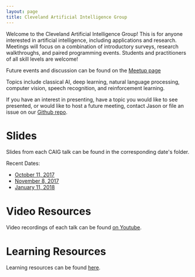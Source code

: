 ```yaml
---
layout: page
title: Cleveland Artificial Intelligence Group
---
```


Welcome to the Cleveland Artificial Intelligence Group! This is for anyone interested in artificial intelligence, including applications and research. Meetings will focus on a combination of introductory surveys, research walkthroughs, and paired programming events. Students and practitioners of all skill levels are welcome!

Future events and discussion can be found on the [Meetup page](https://www.meetup.com/Cleveland-Artificial-Intelligence-Group)

Topics include classical AI, deep learning, natural language processing, computer vision, speech recognition, and reinforcement learning.

If you have an interest in presenting, have a topic you would like to see presented, or would like to host a future meeting, contact Jason or file an issue on our [Github repo](https://github.com/ClevelandAIGroup/clevelandaigroup.github.io).

# Slides

Slides from each CAIG talk can be found in the corresponding date's folder.

Recent Dates:
- [October 11, 2017](https://github.com/jvmancuso/CAIG/blob/master/2017-10-11)
- [November 8, 2017](https://github.com/jvmancuso/CAIG/blob/master/2017-11-08)
- [January 11, 2018](https://github.com/jvmancuso/CAIG/blob/master/2018-01-11)

# Video Resources

Video recordings of each talk can be found [on Youtube](https://www.youtube.com/channel/UCkQ63YvvZm5-UNnqFDfkt6Q/videos).

# Learning Resources

Learning resources can be found [here](https://clevelandaigroup.github.io/LEARNING.html).
